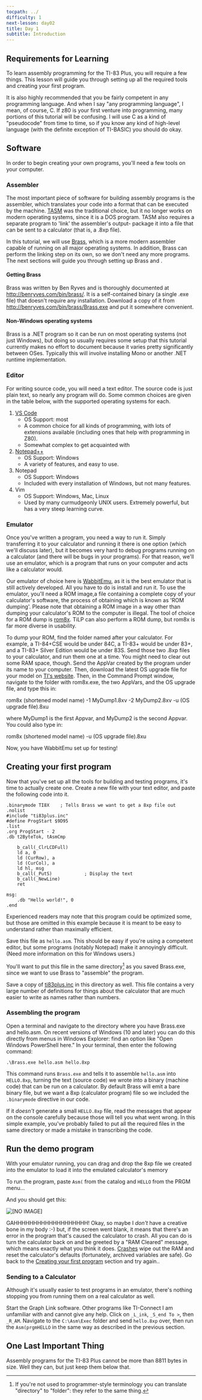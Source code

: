 ```yaml
---
tocpath: ../
difficulty: 1
next-lesson: day02
title: Day 1
subtitle: Introduction
---
```


## Requirements for Learning

To learn assembly programming for the TI-83 Plus, you will require a few
things. This lesson will guide you through setting up all the required tools
and creating your first program.

It is also highly recommended that you be fairly competent in any programming
language. And when I say "any programming language", I mean, of course, C. If
z80 is your first venture into programming, many portions of this tutorial
will be confusing. I will use C as a kind of "pseudocode" from time to time,
so if you know any kind of high-level language (with the definite exception of
TI-BASIC) you should do okay.

## Software

In order to begin creating your own programs, you'll need a few tools on your
computer.

### Assembler

The most important piece of software for building assembly programs is the
assembler, which translates your code into a format that can be executed by
the machine.
[TASM](http://www.ticalc.org/archives/files/fileinfo/15/1504.html) was the
traditional choice, but it no longer works on modern operating systems, since
it is a DOS program. TASM also requires a separate program to 'link' the
assembler's output- package it into a file that can be sent to a calculator
(that is, a .8xp file).

In this tutorial, we will use [Brass](http://www.benryves.com/bin/brass/),
which is a more modern assembler capable of running on all major operating
systems. In addition, Brass can perform the linking step on its own, so we
don't need any more programs. The next sections will guide you through setting
up Brass and .

#### Getting Brass

Brass was written by Ben Ryves and is thoroughly documented at
http://benryves.com/bin/brass/. It is a self-contained binary (a single .exe
file) that doesn't require any installation. Download a copy of it from
http://benryves.com/bin/brass/Brass.exe and put it somewhere convenient.

#### Non-Windows operating systems

Brass is a .NET program so it can be run on most operating systems (not just
Windows), but doing so usually requires some setup that this tutorial currently
makes no effort to document because it varies pretty significantly between
OSes. Typically this will involve installing Mono or another .NET runtime
implementation.

### Editor

For writing source code, you will need a text editor. The source code is just
plain text, so nearly any program will do. Some common choices are given in
the table below, with the supported operating systems for each.

1. [VS Code](https://code.visualstudio.com/)
    - OS Support: most
    - A common choice for all kinds of programming, with lots of extensions
       available (including ones that help with programming in Z80).
    - Somewhat complex to get acquainted with
2. [Notepad++](https://notepad-plus-plus.org/)
    - OS Support: Windows
    - A variety of features, and easy to use. 
3. Notepad
    - OS Support: Windows
    - Included with every installation of Windows, but not many features.
4. Vim
    - OS Support: Windows, Mac, Linux
    - Used by many curmudgeonly UNIX users. Extremely powerful, but has a very
       steep learning curve.

### Emulator

Once you've written a program, you need a way to run it. Simply transferring
it to your calculator and running it there is one option (which we'll discuss
later), but it becomes very hard to debug programs running on a calculator
(and there will be bugs in your programs). For that reason, we'll use an
emulator, which is a program that runs on your computer and acts like a
calculator would.

Our emulator of choice here is [WabbitEmu](https://wabbit.codeplex.com/), as
it is the best emulator that is still actively developed. All you have to do
is install and run it. To use the emulator, you'll need a ROM image,a file
containing a complete copy of your calculator's software, the process of
obtaining which is known as 'ROM dumping'. Please note that obtaining a ROM
image in a way other than dumping your calculator's ROM to the computer is
illegal. The tool of choice for a ROM dump is [rom8x](http://www.ticalc.org/archives/files/fileinfo/373/37341.html).
TiLP can also perform a ROM dump, but rom8x is far more diverse in usability.

To dump your ROM, find the folder named after your calculator. For example, a
TI-84+CSE would be under 84C, a TI-83+ would be under 83+, and a TI-83+ Silver
Edition would be under 83S. Send those two .8xp files to your calculator, and
run them one at a time. You might need to clear out some RAM space, though.
Send the AppVar created by the program under its name to your computer. Then,
download the latest OS upgrade file for your model on [TI's website](http://education.ti.com/).
Then, in the Command Prompt window, navigate to the folder with rom8x.exe,
the two AppVars, and the OS upgrade file, and type this in:

rom8x (shortened model name) -1 MyDump1.8xv -2 MyDump2.8xv -u (OS upgrade file).8xu

where MyDump1 is the first Appvar, and MyDump2 is the second Appvar.
You could also type in:

rom8x (shortened model name) -u (OS upgrade file).8xu

Now, you have WabbitEmu set up for testing!

## Creating your first program

Now that you've set up all the tools for building and testing programs, it's
time to actually create one. Create a new file with your text editor, and
paste the following code into it.

```z80
.binarymode TI8X    ; Tells Brass we want to get a 8xp file out
.nolist
#include "ti83plus.inc"
#define ProgStart $9D95
.list
.org ProgStart - 2
.db t2ByteTok, tAsmCmp

    b_call(_ClrLCDFull)
    ld a, 0
    ld (CurRow), a
    ld (CurCol), a
    ld hl, msg
    b_call(_PutS)            ; Display the text
    b_call(_NewLine)
    ret

msg:
    .db "Hello world!", 0
.end
```

Experienced readers may note that this program could be optimized some, but
those are omitted in this example because it is meant to be easy to understand
rather than maximally efficient.

Save this file as `hello.asm`. This should be easy if you're using a competent
editor, but some programs (notably Notepad) make it annoyingly difficult. (Need
more information on this for Windows users.)

You'll want to put this file in the same directory[^directory] as you saved
Brass.exe, since we want to use Brass to "assemble" the program.

[^directory]: If you're not used to programmer-style terminology you can translate
    "directory" to "folder": they refer to the same thing.

Save a copy of [ti83plus.inc](../stuff/ti83plus.inc) in this directory as well.
This file contains a very large number of definitions for things about the
calculator that are much easier to write as names rather than numbers.

### Assembling the program

Open a terminal and navigate to the directory where you have Brass.exe
and hello.asm. On recent versions of Windows (10 and later) you can do this
directly from menus in Windows Explorer: find an option like "Open Windows
PowerShell here." In your terminal, then enter the following command:

```
.\Brass.exe hello.asm hello.8xp
```

This command runs `Brass.exe` and tells it to assemble `hello.asm` into
`HELLO.8xp`, turning the text (source code) we wrote into a binary
(machine code) that can be run on a calculator. By default Brass will emit
a bare binary file, but we want a 8xp (calculator program) file so we included
the `.binarymode` directive in our code.

If it *doesn't* generate a small `HELLO.8xp` file, read the messages that
appear on the console carefully
because those will tell you what went wrong. In this simple example, you've
probably failed to put all the required files in the same directory or made a
mistake in transcribing the code.

## Run the demo program

With your emulator running, you can drag and drop the 8xp file we created
into the emulator to load it into the emulated calculator's memory

To run the program, paste `Asm(` from the catalog and `HELLO` from the PRGM
menu...

And you should get this:

![\[NO IMAGE\]](../img/hello.png)

GAHHHHHHHHHHHHHHHHHHH! Okay, so maybe I _don't_ have a creative bone in my
body :-) but, if the screen went blank, it means that there's an error in the
program that's caused the calculator to crash. All you can do is turn the
calculator back on and be greeted by a "RAM Cleared" message, which means
exactly what you think it does. [Crashes](../ref/crash.html) wipe out the RAM
and reset the calculator's defaults (fortunately, archived variables are
safe). Go back to the [Creating your first program](#creating-your-first-program)
section and try again..

### Sending to a Calculator

Although it's usually easier to test programs in an emulator, there's nothing
stopping you from running them on a real calculator as well.

Start the Graph Link software. Other programs like TI-Connect I am unfamiliar
with and cannot give any help. Click on `_L_ink`, `_S_end To >`, then `_R_AM`.
Navigate to the `C:\Asm\Exec` folder and send `hello.8xp` over, then run the
`Asm(prgmHELLO` in the same way as described in the previous section.

## One Last Important Thing

Assembly programs for the TI-83 Plus cannot be more than 8811 bytes in size.
Well they can, but just keep them below that.

